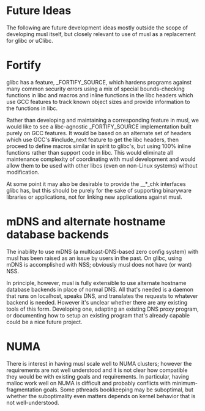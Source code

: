 # Future Ideas

The following are future development ideas mostly outside the scope of
developing musl itself, but closely relevant to use of musl as a replacement for
glibc or uClibc.

# Fortify

glibc has a feature, _FORTIFY_SOURCE, which hardens programs against many common
security errors using a mix of special bounds-checking functions in libc and
macros and inline functions in the libc headers which use GCC features to track
known object sizes and provide information to the functions in libc.

Rather than developing and maintaining a corresponding feature in musl, we would
like to see a libc-agnostic _FORTIFY_SOURCE implementation built purely on GCC
features. It would be based on an alternate set of headers which use GCC's
#include_next feature to get the libc headers, then proceed to define macros
similar in spirit to glibc's, but using 100% inline functions rather than
support code in libc. This would eliminate all maintenance complexity of
coordinating with musl development and would allow them to be used with other
libcs (even on non-Linux systems) without modification.

At some point it may also be desirable to provide the __*_chk interfaces glibc
has, but this should be purely for the sake of supporting binaryware libraries
or applications, not for linking new applications against musl.

# mDNS and alternate hostname database backends

The inability to use mDNS (a multicast-DNS-based zero config system) with musl
has been raised as an issue by users in the past. On glibc, using mDNS is
accomplished with NSS; obviously musl does not have (or want) NSS.

In principle, however, musl is fully extensible to use alternate hostname
database backends in place of normal DNS. All that's needed is a daemon that
runs on localhost, speaks DNS, and translates the requests to whatever backend
is needed. However it's unclear whether there are any existing tools of this
form. Developing one, adapting an existing DNS proxy program, or documenting how
to setup an existing program that's already capable could be a nice future
project.

# NUMA

There is interest in having musl scale well to NUMA clusters; however the
requirements are not well understood and it is not clear how compatible they
would be with existing goals and requirements. In particular, having malloc work
well on NUMA is difficult and probably conflicts with minimum-fragmentation
goals. Some pthreads bookkeeping may be suboptimal, but whether the
suboptimality even matters depends on kernel behavior that is not
well-understood.

